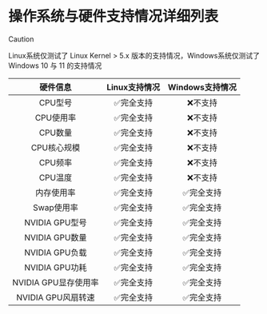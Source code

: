 # 操作系统与硬件支持情况详细列表

> [!CAUTION]
> 
> Linux系统仅测试了 Linux Kernel > 5.x 版本的支持情况，Windows系统仅测试了Windows 10 与 11 的支持情况


|       硬件信息       | Linux支持情况 | Windows支持情况 |
| :------------------: | :-----------: | :-------------: |
|       CPU型号        |   ✅完全支持   |     ❌不支持     |
|      CPU使用率       |   ✅完全支持   |     ❌不支持     |
|       CPU数量        |   ✅完全支持   |     ❌不支持     |
|     CPU核心规模      |   ✅完全支持   |     ❌不支持     |
|       CPU频率        |   ✅完全支持   |     ❌不支持     |
|       CPU温度        |   ✅完全支持   |     ❌不支持     |
|      内存使用率      |   ✅完全支持   |    ✅完全支持    |
|      Swap使用率      |   ✅完全支持   |    ✅完全支持    |
|    NVIDIA GPU型号    |   ✅完全支持   |    ✅完全支持    |
|    NVIDIA GPU数量    |   ✅完全支持   |    ✅完全支持    |
|    NVIDIA GPU负载    |   ✅完全支持   |    ✅完全支持    |
|    NVIDIA GPU功耗    |   ✅完全支持   |    ✅完全支持    |
| NVIDIA GPU显存使用率 |   ✅完全支持   |    ✅完全支持    |
|  NVIDIA GPU风扇转速  |   ✅完全支持   |    ✅完全支持    |
